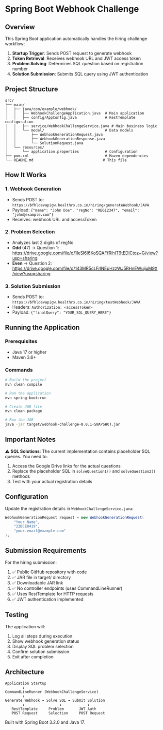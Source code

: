 # Spring Boot Webhook Challenge

## Overview
This Spring Boot application automatically handles the hiring challenge workflow:

1. **Startup Trigger**: Sends POST request to generate webhook
2. **Token Retrieval**: Receives webhook URL and JWT access token
3. **Problem Solving**: Determines SQL question based on registration number
4. **Solution Submission**: Submits SQL query using JWT authentication

## Project Structure
```
src/
├── main/
│   ├── java/com/example/webhook/
│   │   ├── WebhookChallengeApplication.java  # Main application
│   │   ├── config/AppConfig.java             # RestTemplate configuration
│   │   ├── service/WebhookChallengeService.java # Main business logic
│   │   └── model/                            # Data models
│   │       ├── WebhookGenerationRequest.java
│   │       ├── WebhookGenerationResponse.java
│   │       └── SolutionRequest.java
│   └── resources/
│       └── application.properties            # Configuration
├── pom.xml                                   # Maven dependencies
└── README.md                                # This file
```

## How It Works

### 1. Webhook Generation
- Sends POST to: `https://bfhldevapigw.healthrx.co.in/hiring/generateWebhook/JAVA`
- Payload: `{"name": "John Doe", "regNo": "REG12347", "email": "john@example.com"}`
- Receives: webhook URL and accessToken

### 2. Problem Selection
- Analyzes last 2 digits of regNo
- **Odd** (47) → Question 1: https://drive.google.com/file/d/1IeSI6l6KoSQAFfRihIT9tEDICtoz−G/view?usp=sharing
- **Even** → Question 2: https://drive.google.com/file/d/143MR5cLFrlNEuHzzWJ5RHnEWuijuM9X/view?usp=sharing

### 3. Solution Submission
- Sends POST to: `https://bfhldevapigw.healthrx.co.in/hiring/testWebhook/JAVA`
- Headers: `Authorization: <accessToken>`
- Payload: `{"finalQuery": "YOUR_SQL_QUERY_HERE"}`

## Running the Application

### Prerequisites
- Java 17 or higher
- Maven 3.6+

### Commands
```bash
# Build the project
mvn clean compile

# Run the application
mvn spring-boot:run

# Create JAR file
mvn clean package

# Run the JAR
java -jar target/webhook-challenge-0.0.1-SNAPSHOT.jar
```

## Important Notes

⚠️ **SQL Solutions**: The current implementation contains placeholder SQL queries. You need to:
1. Access the Google Drive links for the actual questions
2. Replace the placeholder SQL in `solveQuestion1()` and `solveQuestion2()` methods
3. Test with your actual registration details

## Configuration

Update the registration details in `WebhookChallengeService.java`:
```java
WebhookGenerationRequest request = new WebhookGenerationRequest(
    "Your Name", 
    "22BCE8419", 
    "your.email@example.com"
);
```

## Submission Requirements

For the hiring submission:
1. ✅ Public GitHub repository with code
2. ✅ JAR file in target/ directory
3. ✅ Downloadable JAR link
4. ✅ No controller endpoints (uses CommandLineRunner)
5. ✅ Uses RestTemplate for HTTP requests
6. ✅ JWT authentication implemented

## Testing

The application will:
1. Log all steps during execution
2. Show webhook generation status
3. Display SQL problem selection
4. Confirm solution submission
5. Exit after completion

## Architecture

```
Application Startup
        ↓
CommandLineRunner (WebhookChallengeService)
        ↓
Generate Webhook → Solve SQL → Submit Solution
        ↓                ↓            ↓
   RestTemplate     Problem       JWT Auth
   POST Request     Selection     POST Request
```

Built with Spring Boot 3.2.0 and Java 17.
